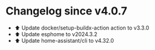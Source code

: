 # Changelog since v4.0.7
- ⬆️ Update docker/setup-buildx-action action to v3.3.0 
- ⬆️ Update esphome to v2024.3.2 
- ⬆️ Update home-assistant/cli to v4.32.0 
